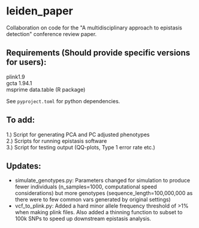 # leiden_paper
Collaboration on code for the "A multidisciplinary approach to epistasis detection" conference review paper.

## Requirements (Should provide specific versions for users):
plink1.9  
gcta 1.94.1  
msprime 
data.table (R package)

See `pyproject.toml` for python dependencies.

## To add:
1.) Script for generating PCA and PC adjusted phenotypes  
2.) Scripts for running epistasis software  
3.) Script for testing output (QQ-plots, Type 1 error rate etc.)  

## Updates: 
- simulate_genotypes.py: Parameters changed for simulation to produce fewer individuals (n_samples=1000, computational speed considerations) but more genotypes (sequence_length=100,000,000 as there were to few common vars generated by original settings)  
- vcf_to_plink.py: Added a hard minor allele frequency threshold of >1% when making plink files. Also added a thinning function to subset to 100k SNPs to speed up downstream epistasis analysis.  
